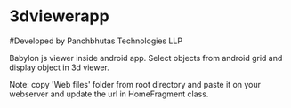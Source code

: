 # 3dviewerapp

#Developed by Panchbhutas Technologies LLP

Babylon js viewer inside android app. Select objects from android grid and display object in 3d viewer.

Note: copy 'Web files' folder from root directory and paste it on your webserver and update the url in HomeFragment class.
